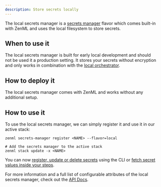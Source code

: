 ```yaml
---
description: Store secrets locally
---
```


The local secrets manager is a [secrets manager](./overview.md) flavor which comes built-in with 
ZenML and uses the local filesystem to store secrets.

## When to use it

The local secrets manager is built for early local development and should not be used it a production setting.
It stores your secrets without encryption and only works in combination with the [local orchestrator](../orchestrators/local.md).

## How to deploy it

The local secrets manager comes with ZenML and works without any additional setup.

## How to use it

To use the local secrets manager, we can simply register it and use it in our active stack:
```shell
zenml secrets-manager register <NAME> --flavor=local 

# Add the secrets manager to the active stack
zenml stack update -x <NAME>
```

You can now [register, update or delete secrets](./overview.md#in-the-cli) using the CLI or [fetch secret values inside your steps](./overview.md#in-a-zenml-step).

For more information and a full list of configurable attributes of the local secrets manager, check out the 
[API Docs](https://apidocs.zenml.io/latest/api_docs/secrets_managers/#zenml.secrets_managers.local.local_secrets_manager.LocalSecretsManager).

